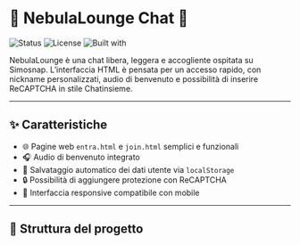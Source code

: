 # 🌌 NebulaLounge Chat 🚀

![Status](https://img.shields.io/badge/project-active-brightgreen)
![License](https://img.shields.io/badge/license-custom-lightgrey)
![Built with](https://img.shields.io/badge/HTML%2C%20CSS-JavaScript-blue)

NebulaLounge è una chat libera, leggera e accogliente ospitata su Simosnap. L’interfaccia HTML è pensata per un accesso rapido, con nickname personalizzati, audio di benvenuto e possibilità di inserire ReCAPTCHA in stile Chatinsieme.

---

## ✨ Caratteristiche

- 🌐 Pagine web `entra.html` e `join.html` semplici e funzionali
- 🎧 Audio di benvenuto integrato
- 👤 Salvataggio automatico dei dati utente via `localStorage`
- 🔒 Possibilità di aggiungere protezione con ReCAPTCHA
- 📱 Interfaccia responsive compatibile con mobile

---

## 📁 Struttura del progetto
